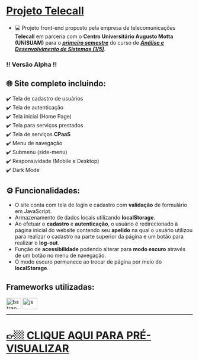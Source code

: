 # <a href="https://telecall.com.br/" target="_blank">Projeto Telecall</a>

- 💻 Projeto front-end proposto pela empresa de telecomunicações **Telecall** em parceria com o **Centro Universitário Augusto Motta (UNISUAM)** para o <ins>__*primeiro semestre*__</ins> do curso de <ins>__*Análise e Desenvolvimento de Sistemas (1/5)*__</ins>.


### ‼️ Versão Alpha ‼️

## 🌐 Site completo incluindo:

✔️ Tela de cadastro de usuários<br>
✔️ Tela de autenticação<br>
✔️ Tela inicial (Home Page)<br>
✔️ Tela para serviços prestados<br>
✔️ Tela de serviços **CPaaS**<br>
✔️ Menu de navegação<br>
✔️ Submenu (side-menu)<br>
✔️ Responsividade (Mobile e Desktop)<br>
✔️ Dark Mode<br>

## ⚙️ Funcionalidades:

- O site conta com tela de login e cadastro com **validação** de formulário em JavaScript.
- Armazenamento de dados locais utilizando **localStorage**.
- Ao efetuar o **cadastro** e **autenticação**, o usuário é redirecionado à página inicial do website contendo seu **apelido** na qual o usuário utilizou para realizar o cadastro na parte superior da página e um botão para realizar o **log-out**.
- Função de **acessibilidade** podendo alterar para **modo escuro** através de um botão no menu de navegação.
- O modo escuro permanece ao trocar de página por meio do **localStorage**.

## Frameworks utilizadas:
<div style="display: inline_block">
  <img align="center" alt="bstrap" height="30" width="40" src="https://cdn.jsdelivr.net/gh/devicons/devicon/icons/bootstrap/bootstrap-original.svg">
  <img align="center" alt="js" height="30" width="40" src="https://cdn.jsdelivr.net/gh/devicons/devicon/icons/jquery/jquery-original.svg">
</div>


* * *


# <a href="https://gsalustrianosouza.github.io/Projeto-Telecall/CPaaS.html" target="_blank">👉🏼 CLIQUE AQUI PARA PRÉ-VISUALIZAR</a>

          
